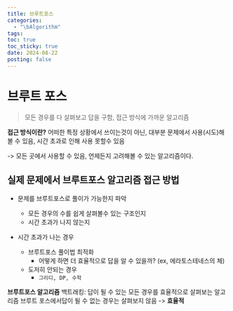 ```yaml
---
title: 브루트포스
categories:
  - "\bAlgorithm"
tags: 
toc: true
toc_sticky: true
date: 2024-08-22
posting: false
---
```

# 브루트 포스 
>모든 경우를 다 살펴보고 답을 구함, 접근 방식에 가까운 알고리즘

**접근 방식이란?** 
어떠한 특정 상황에서 쓰이는것이 아닌, 대부분 문제에서 사용(시도)해 볼 수 있음, 시간 초과로 인해 사용 못할수 있음

-> 모든 곳에서 사용할 수 있음, 언제든지 고려해볼 수 있는 알고리즘이다.

## 실제 문제에서 브루트포스 알고리즘 접근 방법
- 문제를 브루트포스로 풀이가 가능한지 파악
	- 모든 경우의 수를 쉽게 살펴볼수 있는 구조인지
	- 시간 초과가 나지 않는지

- 시간 초과가 나는 경우
	- 브루트포스 풀이법 최적화
		- 어떻게 하면 더 효율적으로 답을 알 수 있을까? (ex, 에라토스테네스의 체)
	- 도저히 안되는 경우 
		- `그리디, DP, 수학`

**브루트포스 알고리즘**
	백트래킹: 답이 될 수 있는 모든 경우를 효율적으로 살펴보는 알고리즘 브루트 포스에서답이 될 수 없는 경우는 살펴보지 않음 -> **효율적**
	